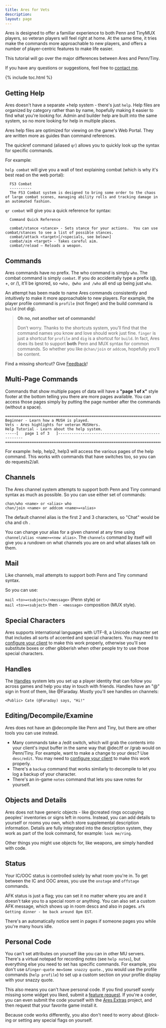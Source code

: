 ```yaml
---
title: Ares for Vets
description: 
layout: page
---
```


Ares is designed to offer a familiar experience to both Penn and TinyMUX players, so veteran players will feel right at home. At the same time, it tries make the commands more approachable to new players, and offers a number of player-centric features to make life easier.

This tutorial will go over the major differences between Ares and Penn/Tiny.

If you have any questions or suggestions, feel free to [contact me](/feedback.html).

{% include toc.html %}

## Getting Help

Ares doesn't have a separate +help system - there's just `help`.  Help files are organized by category rather than by name, hopefully making it easier to find what you're looking for.  Admin and builder help are built into the same system, so no more looking for help in multiple places.

Ares help files are optimized for viewing on the game's Web Portal.  They are written more as guides than command references.

The quickref command (aliased `qr`) allows you to quickly look up the syntax for specific commands.

For example:

`help combat` will give you a wall of text explaining combat (which is why it's best read on the web portal):

```
  FS3 Combat
  ----------
  The FS3 Combat system is designed to bring some order to the chaos of large combat scenes, managing ability rolls and tracking damage in an automated fashion. 
```

`qr combat` will give you a quick reference for syntax:

```
  Command Quick Reference

  combat/stance <stance> - Sets stance for your actions.  You can use combat/stances to see a list of possible stances.
  combat/attack <target>[/<specials, see below>]
  combat/aim <target> - Takes careful aim.
  combat/reload – Reloads a weapon.
```

## Commands

Ares commands have no prefix.  The who command is simply `who`. The combat command is simply `combat`. If you do accidentally type a prefix (@, +, or /), it’ll be ignored, so `+who, @who and /who` all end up being just `who`.

An attempt has been made to name Ares commands consistently and intuitively to make it more approachable to new players.  For example, the player profile command is `profile` (not finger) and the build command is `build` (not dig).  

> **Oh no, not another set of commands!**
>
> Don’t worry. Thanks to the shortcuts system, you’ll find that the command names you know and love should work just fine. `finger` is just a shortcut for `profile` and `dig` is a shortcut for `build`.  In fact, Ares does its best to support **both** Penn and MUX syntax for common commands. So whether you like `@chan/join` or `addcom`, hopefully you’ll be content.  

Find a missing shortcut?  Give [Feedback](/feedback.html)!

## Multi-Page Commands

Commands that show multiple pages of data will have a **"page 1 of x"** style footer at the bottom telling you there are more pages available.  You can access those pages simply by putting the page number after the commands (without a space).

    ==============================================================================
    Beginner - Learn how a MUSH is played.
    Vets - Ares highlights for veteran MUSHers.
    Help Tutorial - Learn about the help system.
    -----[   page 1 of 3   ]------------------------------------------------------
    ==============================================================================

For example:   help, help2, help3 will access the various pages of the help command.  This works with commands that have switches too, so you can do requests2/all.

## Channels

The Ares channel system attempts to support both Penn and Tiny command syntax as much as possible.  So you can use either set of commands:

    chan/who <name> or <alias> who
    chan/join <name> or addcom <name>=<alias>

The default channel alias is the first 2 and 3 characters, so "Chat" would be cha <msg> and ch <msg>.  

You can change your alias for a given channel at any time using `channel/alias <name>=<new alias>`.  The `channels` command by itself will give you a rundown on what channels you are on and what aliases talk on them.

## Mail

Like channels, mail attempts to support both Penn and Tiny command syntax.

So you can use:

`mail <to>=<subject>/<message>` (Penn style) or  
`mail <to>=<subject>` then `- <message>` composition (MUX style).

## Special Characters

Ares supports international languages with UTF-8, a Unicode character set that includes all sorts of accented and special characters.  You may need to [configure your client](/clients.html) to make this work properly, otherwise you'll see substitute boxes or other gibberish when other people try to use those special characters.

## Handles

The [Handles](/handles) system lets you set up a player identity that can follow you across games and help you stay in touch with friends.  Handles have an "@" sign in front of them, like @Faraday.  Mostly you'll see handles on channels:

    <Public> Cate (@Faraday) says, "Hi!"

## Editing/Decompile/Examine

Ares does not have an @decompile like Penn and Tiny, but there are other tools you can use instead.  

* Many commands take a /edit switch, which will grab the contents into your client's input buffer in the same way that @dec/tf or /grab would on Penn/Tiny.  For example, want to make a change to your desc?  Use `desc/edit`.  You may need to [configure your client](/clients.html) to make this work properly.
* There's a `backup` command that works similarly to decompile to let you log a backup of your character.
* There's an in-game `notes` command that lets you save notes for yourself.

## Objects and Details

Ares does not have generic objects - like @created rings occupying peoples' inventories or signs left in rooms.  Instead, you can add details to yourself or rooms you own, which store supplemental description information.  Details are fully integrated into the description system, they work as part of the look command, for example: `look me/ring`.

Other things you might use objects for, like weapons, are simply handled with code.

## Status

Your IC/OOC status is controlled solely by what room you're in.  To get between the IC and OOC areas, you use the `onstage` and `offstage` commands.

AFK status is just a flag; you can set it no matter where you are and it doesn't take you to a special room or anything.  You can also set a custom AFK message, which shows up in room descs and also in pages.  `afk Getting dinner - be back around 8pm EST`.  

There's an automatically notice sent in pages if someone pages you while you're many hours idle.

## Personal Code

You can't set attributes on yourself like you can in other MU servers.  There's a virtual notepad for recording notes (see `help notes`), but everything else you need to set has specific commands.  For example, you don't use `&finger-quote me=Some snazzy quote.`, you would use the profile commands (`help profile`) to set up a custom section on your profile display with your snazzy quote.

This also means you can't have personal code.  If you find yourself sorely missing some widget you liked, submit a [feature request](/feedback.html).  If you're a coder, you can even submit the code yourself with the [Ares Extras](/tutorials/code/extras.html) project, and then request that your favorite game install it.

Because code works differently, you also don't need to worry about @lock-ing or setting any special flags on yourself.
